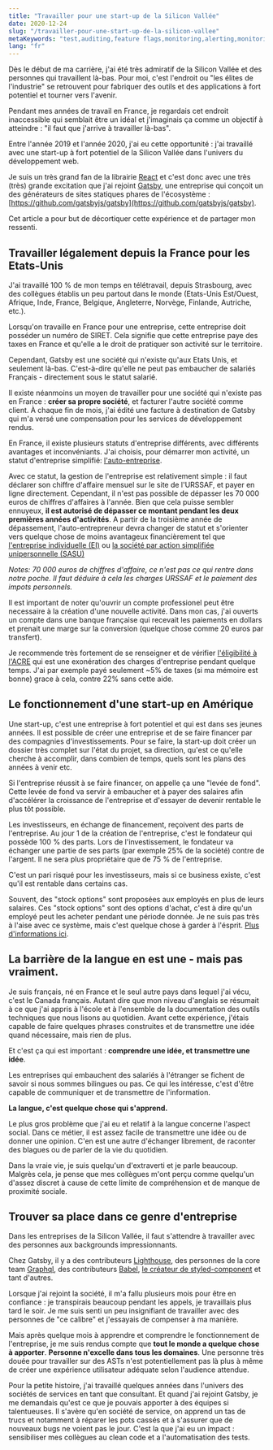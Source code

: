 ```yaml
---
title: "Travailler pour une start-up de la Silicon Vallée"
date: 2020-12-24
slug: "/travailler-pour-une-start-up-de-la-silicon-vallee"
metaKeywords: "test,auditing,feature flags,monitoring,alerting,monitoring,issue tracker"
lang: "fr"
---
```


Dès le début de ma carrière, j'ai été très admiratif de la Silicon Vallée et des personnes qui travaillent là-bas. Pour moi, c'est l'endroit ou "les élites de l'industrie" se retrouvent pour fabriquer des outils et des applications à fort potentiel et tourner vers l'avenir.


Pendant mes années de travail en France, je regardais cet endroit inaccessible qui semblait être un idéal et j'imaginais ça comme un objectif à atteindre : "il faut que j'arrive à travailler là-bas".


Entre l'année 2019 et l'année 2020, j'ai eu cette opportunité : j'ai travaillé avec une start-up à fort potentiel de la Silicon Vallée dans l'univers du développement web.

Je suis un très grand fan de la librairie [React](https://reactjs.org/) et c'est donc avec une très (très) grande excitation que j'ai rejoint [Gatsby](https://www.gatsbyjs.com/), une entreprise qui conçoit un des générateurs de sites statiques phares de l'écosystème : [https://github.com/gatsbyjs/gatsby](https://github.com/gatsbyjs/gatsby).

Cet article a pour but de décortiquer cette expérience et de partager mon ressenti.

## Travailler légalement depuis la France pour les Etats-Unis

J'ai travaillé 100 % de mon temps en télétravail, depuis Strasbourg, avec des collègues établis un peu partout dans le monde (Etats-Unis Est/Ouest, Afrique, Inde, France, Belgique, Angleterre, Norvège, Finlande, Autriche, etc.).

Lorsqu'on travaille en France pour une entreprise, cette entreprise doit posséder un numéro de SIRET. Cela signifie que cette entreprise paye des taxes en France et qu'elle a le droit de pratiquer son activité sur le territoire.

Cependant, Gatsby est une société qui n'existe qu'aux Etats Unis, et seulement là-bas. C'est-à-dire qu'elle ne peut pas embaucher de salariés Français - directement sous le statut salarié.

Il existe néanmoins un moyen de travailler pour une société qui n'existe pas en France : **créer sa propre société**, et facturer l'autre société comme client. À chaque fin de mois, j'ai édité une facture à destination de Gatsby qui m'a versé une compensation pour les services de développement rendus.


En France, il existe plusieurs statuts d'entreprise différents, avec différents avantages et inconvéniants. J'ai choisis, pour démarrer mon activité, un statut d'entreprise simplifié: [l'auto-entreprise]((http://autoentrepreneur.urssaf.fr/)).

Avec ce statut, la gestion de l'entreprise est relativement simple : il faut déclarer son chiffre d'affaire mensuel sur le site de l'URSSAF, et payer en ligne directement. 
Cependant, il n'est pas possible de dépasser les 70 000 euros de chiffres d'affaires à l'année. Bien que cela puisse sembler ennuyeux, **il est autorisé de dépasser ce montant pendant les deux premières années d'activités**. A partir de la troisième année de dépassement, l'auto-entrepreneur devra changer de statut et s'orienter vers quelque chose de moins avantageux financièrement tel que [l'entreprise individuelle (EI)](https://www.economie.gouv.fr/entreprises/statut-entreprise-individuelle) ou [la société par action simplifiée unipersonnelle (SASU)](https://www.economie.gouv.fr/entreprises/societe-par-actions-simplifiee-unipersonnelle-sasu)

_Notes: 70 000 euros de chiffres d'affaire, ce n'est pas ce qui rentre dans notre poche. Il faut déduire à cela les charges URSSAF et le paiement des impots personnels._

Il est important de noter qu'ouvrir un compte professionel peut être necessaire à la création d'une nouvelle activité. Dans mon cas, j'ai ouverts un compte dans une banque française qui recevait les paiements en dollars et prenait une marge sur la conversion (quelque chose comme 20 euros par transfert).

Je recommende très fortement de se renseigner et de vérifier [l'éligibilité à l'ACRE](https://www.portail-autoentrepreneur.fr/actualites/reforme-acre-2020) qui est une exonération des charges d'entreprise pendant quelque temps. J'ai par exemple payé seulement ~5% de taxes (si ma mémoire est bonne) grace à cela, contre 22% sans cette aide.

## Le fonctionnement d'une start-up en Amérique

Une start-up, c'est une entreprise à fort potentiel et qui est dans ses jeunes années. Il est possible de créer une entreprise et de se faire financer par des compagnies d'investissements. Pour se faire, la start-up doit créer un dossier très complet sur l'état du projet, sa direction, qu'est ce qu'elle cherche à accomplir, dans combien de temps, quels sont les plans des années à venir etc.

Si l'entreprise réussit à se faire financer, on appelle ça une "levée de fond". Cette levée de fond va servir à embaucher et à payer des salaires afin d'accélérer la croissance de l'entreprise et d'essayer de devenir rentable le plus tôt possible.

Les investisseurs, en échange de financement, reçoivent des parts de l'entreprise. Au jour 1 de la création de l'entreprise, c'est le fondateur qui possède 100 % des parts. Lors de l'investissement, le fondateur va échanger une partie de ses parts (par exemple 25% de la société) contre de l'argent. Il ne sera plus propriétaire que de 75 % de l'entreprise. 

C'est un pari risqué pour les investisseurs, mais si ce business existe, c'est qu'il est rentable dans certains cas.

Souvent, des "stock options" sont proposées aux employés en plus de leurs salaires. Ces "stock options" sont des options d'achat, c'est à dire qu'un employé peut les acheter pendant une période donnée. Je ne suis pas très à l'aise avec ce système, mais c'est quelque chose à garder à l'ésprit. [Plus d'informations ici](https://www.capital.fr/entreprises-marches/stock-options-1316552).


## La barrière de la langue en est une - mais pas vraiment.

Je suis français, né en France et le seul autre pays dans lequel j'ai vécu, c'est le Canada français. Autant dire que mon niveau d'anglais se résumait à ce que j'ai appris à l'école et à l'ensemble de la documentation des outils techniques que nous lisons au quotidien. Avant cette expérience, j'étais capable de faire quelques phrases construites et de transmettre une idée quand nécessaire, mais rien de plus.

Et c'est ça qui est important : **comprendre une idée, et transmettre une idée**.

Les entreprises qui embauchent des salariés à l'étranger se fichent de savoir si nous sommes bilingues ou pas. Ce qui les intéresse, c'est d'être capable de communiquer et de transmettre de l'information.

**La langue, c'est quelque chose qui s'apprend.**

Le plus gros problème que j'ai eu et relatif à la langue concerne l'aspect social. Dans ce métier, il est assez facile de transmettre une idée ou de donner une opinion. C'en est une autre d'échanger librement, de raconter des blagues ou de parler de la vie du quotidien.

Dans la vraie vie, je suis quelqu'un d'extraverti et je parle beaucoup. Malgrès cela, je pense que mes collègues m'ont perçu comme quelqu'un d'assez discret à cause de cette limite de compréhension et de manque de proximité sociale.

## Trouver sa place dans ce genre d'entreprise

Dans les entreprises de la Silicon Vallée, il faut s'attendre à travailler avec des personnes aux backgrounds impressionnants.

Chez Gatsby, il y a des contributeurs [Lighthouse](https://developers.google.com/web/tools/lighthouse), des personnes de la core team [Graphql](https://graphql.org/), des contributeurs [Babel](https://babeljs.io/), [le créateur de styled-component](https://twitter.com/mxstbr) et tant d'autres.

Lorsque j'ai rejoint la société, il m'a fallu plusieurs mois pour être en confiance : je transpirais beaucoup pendant les appels, je travaillais plus tard le soir. Je me suis senti un peu insignifiant de travailler avec des personnes de "ce calibre" et j'essayais de compenser à ma manière.

Mais après quelque mois à apprendre et comprendre le fonctionnement de l'entreprise, je me suis rendus compte que **tout le monde a quelque chose à apporter**. **Personne n'excelle dans tous les domaines**. Une personne très douée pour travailler sur des ASTs n'est potentiellement pas là plus à même de créer une expérience utilisateur adéquate selon l'audience attendue.


Pour la petite histoire, j'ai travaillé quelques années dans l'univers des sociétés de services en tant que consultant. Et quand j'ai rejoint Gatsby, je me demandais qu'est ce que je pouvais apporter à des équipes si talentueuses. Il s'avère qu'en société de service, on apprend un tas de trucs et notamment à réparer les pots cassés et à s'assurer que de nouveaux bugs ne voient pas le jour. C'est la que j'ai eu un impact : sensibiliser mes collègues au clean code et a l'automatisation des tests.

